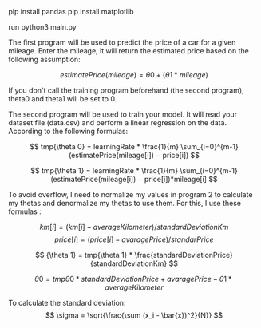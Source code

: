 pip install pandas
pip install matplotlib

run python3 main.py

The first program will be used to predict the price of a car for a given mileage.
Enter the mileage, it will return the estimated price based on the following assumption:

$$
estimatePrice(mileage) = {\theta 0} + ({\theta 1} * mileage)
$$

If you don't call the training program beforehand (the second program), theta0 and theta1 will be set to 0.

The second program will be used to train your model.
It will read your dataset file (data.csv) and perform a linear regression on the data.
According to the following formulas:

$$
tmp{\theta 0} = learningRate * \frac{1}{m} \sum_{i=0}^{m-1} (estimatePrice(mileage[i]) − price[i])
$$

$$
tmp{\theta 1} = learningRate * \frac{1}{m} \sum_{i=0}^{m-1} (estimatePrice(mileage[i]) − price[i])*mileage[i]
$$

To avoid overflow, I need to normalize my values in program 2 to calculate my thetas and denormalize my thetas to use them. For this, I use these formulas :

$$
km[i] = (km[i] - averageKilometer) / standardDeviationKm
$$
$$
price[i] = (price[i] - avaragePrice) / standarPrice
$$

$$
{\theta 1} = tmp{\theta 1} * \frac{standardDeviationPrice}{standardDeviationKm}
$$

$$
{\theta 0} = tmp{\theta 0} * standardDeviationPrice + avaragePrice - {\theta 1} * averageKilometer
$$

To calculate the standard deviation:
$$
\sigma = \sqrt{\frac{\sum (x_i - \bar{x})^2}{N}}
$$
